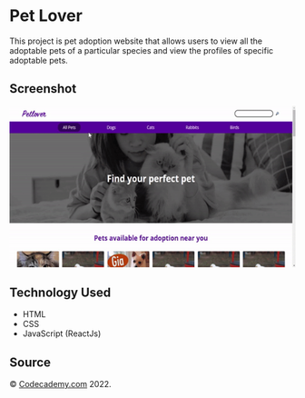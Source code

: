 # Pet Lover

This project is pet adoption website that allows users to view all the adoptable pets of a particular species and view the profiles of specific adoptable pets.

## Screenshot

![Social Media for Pets](./public/screenshot.gif)

## Technology Used

- HTML
- CSS
- JavaScript (ReactJs)

## Source

&copy; [Codecademy.com](https://codecademy.com) 2022.
